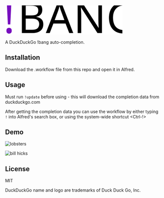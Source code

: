 ![BANG LOGO](bang_logo.svg)

A DuckDuckGo !bang auto-completion.

## Installation

Download the .workflow file from this repo and open it in Alfred.

## Usage

Must run `!update` before using - this will download the completion data from
duckduckgo.com

After getting the completion data you can use the workflow by either typing `!`
into Alfred's search box, or using the system-wide shortcut &lt;Ctrl-!&gt;

## Demo

![lobsters](screenshots/lobsters.gif)

![bill hicks](screenshots/bill_hicks.gif)


## License

MIT

DuckDuckGo name and logo are trademarks of Duck Duck Go, Inc.
